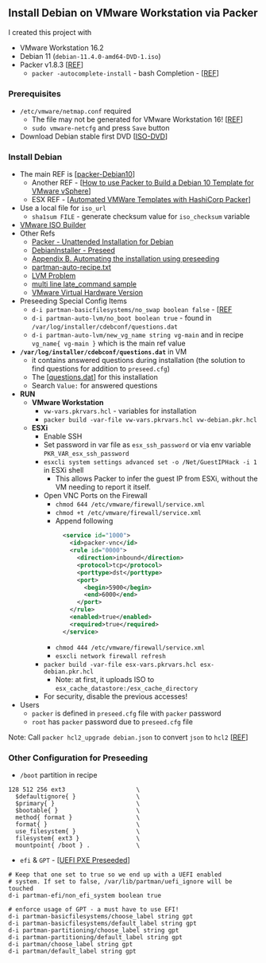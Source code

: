 ## Install Debian on VMware Workstation via Packer

I created this project with
- VMware Workstation 16.2
- Debian 11 (`debian-11.4.0-amd64-DVD-1.iso`)
- Packer v1.8.3 [[REF](https://learn.hashicorp.com/tutorials/packer/get-started-install-cli#installing-packer)]
  - `packer -autocomplete-install` - bash Completion - [[REF](https://www.packer.io/docs/commands#autocompletion)]

### Prerequisites
- `/etc/vmware/netmap.conf` required
  - The file may not be generated for VMware Workstation 16! [[REF](https://bleepcoder.com/packer/710568243/vmware-workstation-16-does-not-generate-netmap-conf-during)] 
  - `sudo vmware-netcfg` and press `Save` button
- Download Debian stable first DVD [[ISO-DVD](https://cdimage.debian.org/debian-cd/current/amd64/iso-dvd/)] 

### Install Debian
- The main REF is [[packer-Debian10](https://github.com/eaksel/packer-Debian10)]
  - Another REF - [[How to use Packer to Build a Debian 10 Template for VMware vSphere](https://gmusumeci.medium.com/how-to-use-packer-to-build-a-debian-10-template-for-vmware-vsphere-28da6338c87e)]
  - ESX REF - [[Automated VMWare Templates with HashiCorp Packer](https://www.infralovers.com/en/articles/2019/10/15/automated-vmware-templates-with-hashicorp-packer/)]
- Use a local file for `iso_url`
  - `sha1sum FILE` - generate checksum value for `iso_checksum` variable
- [VMware ISO Builder](https://www.packer.io/docs/builders/vmware/iso)
- Other Refs
  - [Packer - Unattended Installation for Debian](https://www.packer.io/guides/automatic-operating-system-installs/preseed_ubuntu)
  - [DebianInstaller - Preseed](https://wiki.debian.org/DebianInstaller/Preseed)  
  - [Appendix B. Automating the installation using preseeding](https://www.debian.org/releases/bullseye/amd64/apb.en.html)
  - [partman-auto-recipe.txt](https://salsa.debian.org/installer-team/debian-installer/-/raw/master/doc/devel/partman-auto-recipe.txt)
  - [LVM Problem](https://bugs.debian.org/cgi-bin/bugreport.cgi?bug=687160)
  - [multi line late_command sample](https://unix.stackexchange.com/questions/556413/how-do-i-set-mirrors-in-etc-apt-sources-list-with-a-debian-preseed-file)
  - [VMware Virtual Hardware Version](https://kb.vmware.com/s/article/1003746)
- Preseeding Special Config Items
  - `d-i partman-basicfilesystems/no_swap boolean false` - [[REF](https://lists.debian.org/debian-user/2012/08/msg01558.html)
  - `d-i partman-auto-lvm/no_boot boolean true` - found in `/var/log/installer/cdebconf/questions.dat` 
  - `d-i partman-auto-lvm/new_vg_name string vg-main` and in recipe `vg_name{ vg-main }` which is the main ref value
- **`/var/log/installer/cdebconf/questions.dat`** in VM
  - it contains answered questions during installation (the solution to find questions for addition to `preseed.cfg`)
  - The [[questions.dat](questions.dat)] for this installation
  - Search `Value:` for answered questions
- **RUN**
  - **VMware Workstation**
    - `vw-vars.pkrvars.hcl` - variables for installation
    - `packer build -var-file vw-vars.pkrvars.hcl vw-debian.pkr.hcl`
  - **ESXi**
    - Enable SSH
    - Set password in var file as `esx_ssh_password` or via env variable `PKR_VAR_esx_ssh_password`
    - `esxcli system settings advanced set -o /Net/GuestIPHack -i 1` in ESXi shell
      - This allows Packer to infer the guest IP from ESXi, without the VM needing to report it itself.
    - Open VNC Ports on the Firewall
      - `chmod 644 /etc/vmware/firewall/service.xml`
      - `chmod +t /etc/vmware/firewall/service.xml`
      - Append following
        ```xml
          <service id="1000">
            <id>packer-vnc</id>
            <rule id="0000">
              <direction>inbound</direction>
              <protocol>tcp</protocol>
              <porttype>dst</porttype>
              <port>
                <begin>5900</begin>
                <end>6000</end>
              </port>
            </rule>
            <enabled>true</enabled>
            <required>true</required>
          </service>
        ```
      - `chmod 444 /etc/vmware/firewall/service.xml`
      - `esxcli network firewall refresh`
    - `packer build -var-file esx-vars.pkrvars.hcl esx-debian.pkr.hcl`
      - Note: at first, it uploads ISO to `esx_cache_datastore:/esx_cache_directory`
    - For security, disable the previous accesses!
- Users
  - `packer` is defined in `preseed.cfg` file with `packer` password
  - `root` has `packer` password due to `preseed.cfg` file

Note: Call `packer hcl2_upgrade debian.json` to convert `json` to `hcl2` [[REF](https://www.packer.io/guides/hcl/from-json-v1)] 


### Other Configuration for Preseeding

- `/boot` partition in recipe
```
128 512 256 ext3                    \
  $defaultignore{ }                 \
  $primary{ }                       \
  $bootable{ }                      \
  method{ format }                  \
  format{ }                         \
  use_filesystem{ }                 \
  filesystem{ ext3 }                \
  mountpoint{ /boot } .             \
```

- `efi` & `GPT` - [[UEFI PXE Preseeded](https://sven.stormbind.net/blog/posts/deb_uefi_pxe_install_hpe_dl120/)]
```
# Keep that one set to true so we end up with a UEFI enabled
# system. If set to false, /var/lib/partman/uefi_ignore will be touched
d-i partman-efi/non_efi_system boolean true

# enforce usage of GPT - a must have to use EFI!
d-i partman-basicfilesystems/choose_label string gpt
d-i partman-basicfilesystems/default_label string gpt
d-i partman-partitioning/choose_label string gpt
d-i partman-partitioning/default_label string gpt
d-i partman/choose_label string gpt
d-i partman/default_label string gpt
```
